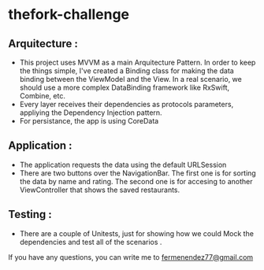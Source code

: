 # thefork-challenge

## Arquitecture :

* This project uses MVVM as a main Arquitecture Pattern. In order to keep the things simple, I've created a Binding class for making the data binding between the ViewModel and the View. In a real scenario, we should use a more complex DataBinding framework like RxSwift, Combine, etc.
* Every layer receives their dependencies as protocols parameters, appliying the Dependency Injection pattern.
* For persistance, the app is using CoreData

## Application :

* The application requests the data using the default URLSession
* There are two buttons over the NavigationBar. The first one is for sorting the data by name and rating. The second one is for accesing to another ViewController that shows the saved restaurants.

## Testing :

* There are a couple of Unitests, just for showing how we could Mock the dependencies and test all of the scenarios .

If you have any questions, you can write me to fermenendez77@gmail.com
